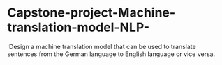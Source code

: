 # Capstone-project-Machine-translation-model-NLP-
:Design a machine translation model that can be used to translate sentences from the German language to English language or vice versa.
